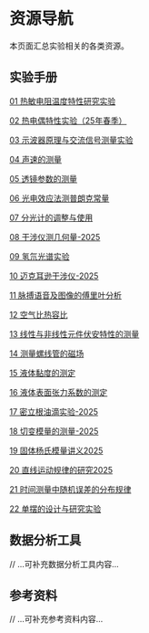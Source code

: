 # 资源导航

本页面汇总实验相关的各类资源。

## 实验手册

[01 热敏电阻温度特性研究实验](./01/01.pdf)

[02 热电偶特性实验（25年春季）](./02/02.pdf)

[03 示波器原理与交流信号测量实验](./03/03.pdf)

[04 声速的测量](./04/04.pdf)

[05 透镜参数的测量](./05/05.pdf)

[06 光电效应法测普朗克常量](./06/06.pdf)

[07 分光计的调整与使用](./07/07.pdf)

[08 干涉仪测几何量-2025](./08/08.pdf)

[09 氢氘光谱实验](./09/09.pdf)

[10 迈克耳逊干涉仪-2025](./10/10.pdf)

[11 脉搏语音及图像的傅里叶分析](./11/11.pdf)

[12 空气比热容比](./12/12.pdf)

[13 线性与非线性元件伏安特性的测量](./13/13.pdf)

[14 测量螺线管的磁场](./14/14.pdf)

[15 液体黏度的测定](./15/15.pdf)

[16 液体表面张力系数的测定](./16/16.pdf)

[17 密立根油滴实验-2025](./17/17.pdf)

[18 切变模量的测量-2025](./18/18.pdf)

[19 固体杨氏模量讲义2025](./19/19.pdf)

[20 直线运动规律的研究2025](./20/20.pdf)

[21 时间测量中随机误差的分布规律](./21/21.pdf)

[22 单摆的设计与研究实验](./22/22.pdf)


## 数据分析工具

// ...可补充数据分析工具内容...

## 参考资料

// ...可补充参考资料内容...
